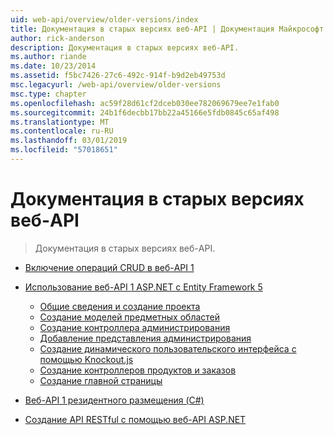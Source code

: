 ```yaml
---
uid: web-api/overview/older-versions/index
title: Документация в старых версиях веб-API | Документация Майкрософт
author: rick-anderson
description: Документация в старых версиях веб-API.
ms.author: riande
ms.date: 10/23/2014
ms.assetid: f5bc7426-27c6-492c-914f-b9d2eb49753d
msc.legacyurl: /web-api/overview/older-versions
msc.type: chapter
ms.openlocfilehash: ac59f28d61cf2dceb030ee782069679ee7e1fab0
ms.sourcegitcommit: 24b1f6decbb17bb22a45166e5fdb0845c65af498
ms.translationtype: MT
ms.contentlocale: ru-RU
ms.lasthandoff: 03/01/2019
ms.locfileid: "57018651"
---
```

<a name="documentation-on-older-versions-of-web-api"></a>Документация в старых версиях веб-API
====================
> Документация в старых версиях веб-API.


- [Включение операций CRUD в веб-API 1](creating-a-web-api-that-supports-crud-operations.md)
- [Использование веб-API 1 ASP.NET с Entity Framework 5](using-web-api-1-with-entity-framework-5/index.md)

    - [Общие сведения и создание проекта](using-web-api-1-with-entity-framework-5/using-web-api-with-entity-framework-part-1.md)
    - [Создание моделей предметных областей](using-web-api-1-with-entity-framework-5/using-web-api-with-entity-framework-part-2.md)
    - [Создание контроллера администрирования](using-web-api-1-with-entity-framework-5/using-web-api-with-entity-framework-part-3.md)
    - [Добавление представления администрирования](using-web-api-1-with-entity-framework-5/using-web-api-with-entity-framework-part-4.md)
    - [Создание динамического пользовательского интерфейса с помощью Knockout.js](using-web-api-1-with-entity-framework-5/using-web-api-with-entity-framework-part-5.md)
    - [Создание контроллеров продуктов и заказов](using-web-api-1-with-entity-framework-5/using-web-api-with-entity-framework-part-6.md)
    - [Создание главной страницы](using-web-api-1-with-entity-framework-5/using-web-api-with-entity-framework-part-7.md)
- [Веб-API 1 резидентного размещения (C#)](self-host-a-web-api.md)
- [Создание API RESTful с помощью веб-API ASP.NET](build-restful-apis-with-aspnet-web-api.md)
